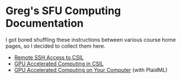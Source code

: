 # Greg's SFU Computing Documentation

I got bored shuffling these instructions between various course home pages, so I decided to collect them here.

* [Remote SSH Access to CSIL](csil-remote.md)
* [GPU Accelerated Computing in CSIL](csil-gpu.md)
* [GPU Accelerated Computing on Your Computer](your-gpu-plaidml.md) (with PlaidML)

